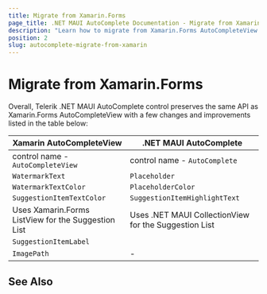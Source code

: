 ```yaml
---
title: Migrate from Xamarin.Forms
page_title: .NET MAUI AutoComplete Documentation - Migrate from Xamarin
description: "Learn how to migrate from Xamarin.Forms AutoCompleteView to .NET MAUI AutoCompolete control."
position: 2
slug: autocomplete-migrate-from-xamarin
---
```


# Migrate from Xamarin.Forms

Overall, Telerik .NET MAUI AutoComplete control preserves the same API as Xamarin.Forms AutoCompleteView with a few changes and improvements listed in the table below:

| Xamarin AutoCompleteView | .NET MAUI AutoComplete |
| ------------- | --------------- |
| control name - `AutoCompleteView` | control name - `AutoComplete` |
| `WatermarkText` | `Placeholder` |
| `WatermarkTextColor` | `PlaceholderColor` |
| `SuggestionItemTextColor` | `SuggestionItemHighlightText` |
| Uses Xamarin.Forms ListView for the Suggestion List | Uses .NET MAUI CollectionView for the Suggestion List |
| `SuggestionItemLabel` |  |
| `ImagePath` | - |

## See Also
